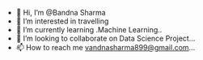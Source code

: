 - 👋 Hi, I’m @Bandna Sharma
- 👀 I’m interested in travelling
- 🌱 I’m currently learning .Machine Learning..
- 💞️ I’m looking to collaborate on Data Science Project...
- 📫 How to reach me vandnasharma899@gmail.com...

<!---
Bandu3004/Bandu3004 is a ✨ special ✨ repository because its `README.md` (this file) appears on your GitHub profile.
You can click the Preview link to take a look at your changes.
--->
